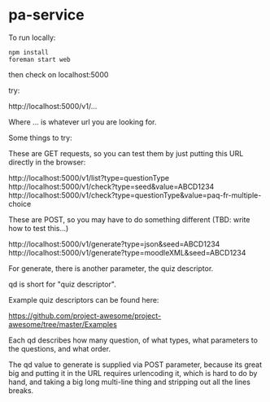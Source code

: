 # pa-service

To run locally:


```
npm install
foreman start web

```

then check on localhost:5000

try:

http://localhost:5000/v1/...

Where ... is whatever url you are looking for.

Some things to try:

These are GET requests, so you can test them by just putting 
this URL directly in the browser:

http://localhost:5000/v1/list?type=questionType
http://localhost:5000/v1/check?type=seed&value=ABCD1234
http://localhost:5000/v1/check?type=questionType&value=paq-fr-multiple-choice

These are POST, so you may have to do something different
(TBD: write how to test this...)

http://localhost:5000/v1/generate?type=json&seed=ABCD1234
http://localhost:5000/v1/generate?type=moodleXML&seed=ABCD1234

For generate, there is another parameter, the quiz descriptor.

qd is short for "quiz descriptor".

Example quiz descriptors can be found here:

https://github.com/project-awesome/project-awesome/tree/master/Examples

Each qd describes how many question, of what types,
what parameters to the questions, and what order.

The qd value to generate is supplied via POST
parameter, because its great big and putting it in the
URL requires urlencoding it, which is hard to do by
hand, and taking a big long multi-line thing and
stripping out all the lines breaks.